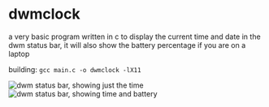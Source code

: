 # dwmclock
a very basic program written in c to display the current time and date in the dwm status bar, it will also show the battery percentage if you are on a laptop

building:  `gcc main.c -o dwmclock -lX11`

![dwm status bar, showing just the time](https://i.ibb.co/M5wWtyt/image.png)
![dwm status bar, showing time and battery](https://i.ibb.co/smHKVnr/image.png)
